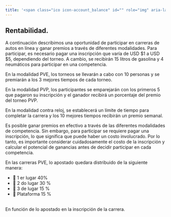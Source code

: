 ```yaml
---
title: '<span class="ico icon-account_balance" id="" role="img" aria-label="sheep"></span>Rentabilidad'
---
```


<!-- endexcerpt -->

## Rentabilidad.

A continuación describimos una oportunidad de participar en carreras de autos en línea y ganar premios a través de diferentes modalidades. Para participar, es necesario pagar una inscripción que varía de USD $1 a USD $5, dependiendo del torneo. A cambio, se recibirán 15 litros de gasolina y 4 neumáticos para participar en una competencia.

En la modalidad PVE, los torneos se llevarán a cabo con 10 personas y se premiarán a los 3 mejores tiempos de cada torneo.

En la modalidad PVP, los participantes se emparejarán con los primeros 5 que pagaron su inscripción y el ganador recibirá un porcentaje del premio del torneo PVP.

En la modalidad contra reloj, se establecerá un límite de tiempo para completar la carrera y los 10 mejores tiempos recibirán un premio semanal.

Es posible ganar premios en efectivo a través de las diferentes modalidades de competencia. Sin embargo, para participar se requiere pagar una inscripción, lo que significa que puede haber un costo involucrado. Por lo tanto, es importante considerar cuidadosamente el costo de la inscripción y calcular el potencial de ganancias antes de decidir participar en cada competencia.

En las carreras PVE, lo apostado quedara distribuido de la siguiente manera:

- 🔹 1 er lugar 40%
- 🔹 2 do lugar 30 %
- 🔹 3 de lugar 15 %
- 🔹 Plataforma 15 %

<br/>
En función de lo apostado en la inscripción de la carrera.
